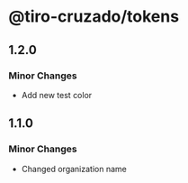 # @tiro-cruzado/tokens

## 1.2.0

### Minor Changes

- Add new test color

## 1.1.0

### Minor Changes

- Changed organization name
